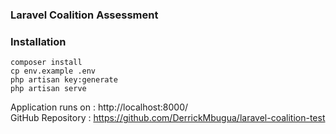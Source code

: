 ### Laravel Coalition Assessment
### Installation

```
composer install
cp env.example .env
php artisan key:generate
php artisan serve
```

Application runs on : http://localhost:8000/ <br>
GitHub Repository : https://github.com/DerrickMbugua/laravel-coalition-test
